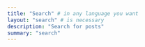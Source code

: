 ```yaml
---
title: "Search" # in any language you want
layout: "search" # is necessary
description: "Search for posts" 
summary: "search"
---
```

